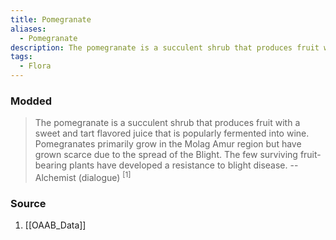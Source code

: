 ```yaml
---
title: Pomegranate
aliases:
  - Pomegranate
description: The pomegranate is a succulent shrub that produces fruit with a sweet and tart flavored juice that is popularly fermented into wine.
tags:
  - Flora
---
```

### Modded
> The pomegranate is a succulent shrub that produces fruit with a sweet and tart flavored juice that is popularly fermented into wine. Pomegranates primarily grow in the Molag Amur region but have grown scarce due to the spread of the Blight. The few surviving fruit-bearing plants have developed a resistance to blight disease.
> -- Alchemist (dialogue) <sup>[1]</sup>
### Source
1. [[OAAB_Data]]
